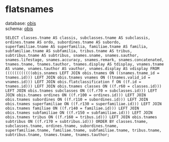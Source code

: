 # flatsnames
database: [obis](../)  
schema: [obis](obis)  

    SELECT classes.tname AS classis, subclasses.tname AS subclassis, ordines.tname AS ordo, subordines.tname AS subordo, superfamiliae.tname AS superfamilia, familiae.tname AS familia, subfamiliae.tname AS subfamilia, tribus.tname AS tribus, subtribus.tname AS subtribus, snames.sname, snames.sauthor, snames.lifestage, snames.accuracy, snames.remark, snames.concatenated, tnames.tname, tnames.tauthor, tnames.display AS tdisplay, vnames.tname AS vname, vnames.tauthor AS vauthor, vnames.display AS vdisplay FROM ((((((((((((obis.snames LEFT JOIN obis.tnames ON ((snames.tname_id = tnames.id))) LEFT JOIN obis.tnames vnames ON ((tnames.valid_id = vnames.id))) LEFT JOIN obis.flatclassification f ON ((f.id = tnames.id))) LEFT JOIN obis.tnames classes ON ((f.r60 = classes.id))) LEFT JOIN obis.tnames subclasses ON ((f.r70 = subclasses.id))) LEFT JOIN obis.tnames ordines ON ((f.r100 = ordines.id))) LEFT JOIN obis.tnames subordines ON ((f.r110 = subordines.id))) LEFT JOIN obis.tnames superfamiliae ON ((f.r130 = superfamiliae.id))) LEFT JOIN obis.tnames familiae ON ((f.r140 = familiae.id))) LEFT JOIN obis.tnames subfamiliae ON ((f.r150 = subfamiliae.id))) LEFT JOIN obis.tnames tribus ON ((f.r160 = tribus.id))) LEFT JOIN obis.tnames subtribus ON ((f.r170 = subtribus.id))) ORDER BY classes.tname, subclasses.tname, ordines.tname, subordines.tname, superfamiliae.tname, familiae.tname, subfamiliae.tname, tribus.tname, subtribus.tname, tnames.tname, tnames.tauthor;